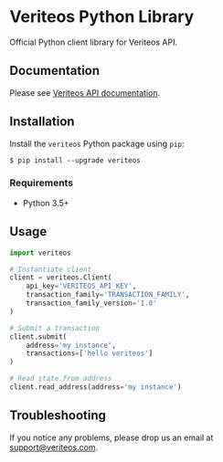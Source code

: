 # Veriteos Python Library

Official Python client library for Veriteos API.

## Documentation

Please see [Veriteos API documentation](https://docs-api.veriteos.com/?python).

## Installation

Install the `veriteos` Python package using `pip`:

```
$ pip install --upgrade veriteos
```

### Requirements

- Python 3.5+

## Usage

```python
import veriteos

# Instantiate client
client = veriteos.Client(
    api_key='VERITEOS_API_KEY',
    transaction_family='TRANSACTION_FAMILY',
    transaction_family_version='1.0'
)

# Submit a transaction
client.submit(
    address='my instance',
    transactions=['hello veriteos']
)

# Read state from address
client.read_address(address='my instance')
```

## Troubleshooting

If you notice any problems, please drop us an email at [support@veriteos.com](mailto:support@veriteos.com).

